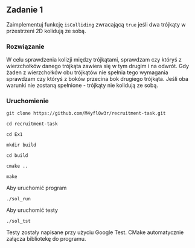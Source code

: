 ## Zadanie 1

Zaimplementuj funkcję `isColliding` zwracającą `true` jeśli dwa trójkąty w przestrzeni 2D kolidują ze sobą.

### Rozwiązanie 

W celu sprawdzenia kolizji między trójkątami, sprawdzam czy któryś z wierzchołków danego trójkąta zawiera się w tym drugim i na odwrót. Gdy żaden z wierzchołków obu trójkątów nie spełnia tego wymagania sprawdzam czy któryś z boków przecina bok drugiego trójkąta. Jeśli oba warunki nie zostaną spełnione - trójkąty nie kolidują ze sobą.

### Uruchomienie

```
git clone https://github.com/M4yfl0w3r/recruitment-task.git

cd recruitment-task

cd Ex1

mkdir build 

cd build

cmake ..

make
```

Aby uruchomić program
```
./sol_run
```

Aby uruchomić testy 
```
./sol_tst
```

Testy zostały napisane przy użyciu Google Test. CMake automatycznie załącza bibliotekę do programu.

